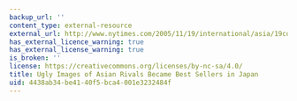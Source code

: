 ```yaml
---
backup_url: ''
content_type: external-resource
external_url: http://www.nytimes.com/2005/11/19/international/asia/19comics.html?pagewanted=all&gwh=D530CA03F19C2B63E4B0573C8B8D3753
has_external_licence_warning: true
has_external_license_warning: true
is_broken: ''
license: https://creativecommons.org/licenses/by-nc-sa/4.0/
title: Ugly Images of Asian Rivals Became Best Sellers in Japan
uid: 4438ab34-be41-40f5-bca4-001e3232484f
---
```

